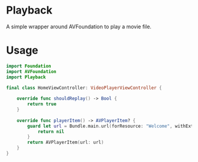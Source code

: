 # Playback
A simple wrapper around AVFoundation to play a movie file.

# Usage

```swift
import Foundation
import AVFoundation
import Playback

final class HomeViewController: VideoPlayerViewController {
    
    override func shouldReplay() -> Bool {
        return true
    }
    
    override func playerItem() -> AVPlayerItem? {
        guard let url = Bundle.main.url(forResource: "Welcome", withExtension: "mov") else {
            return nil
        }
        return AVPlayerItem(url: url)
    }
}
```
